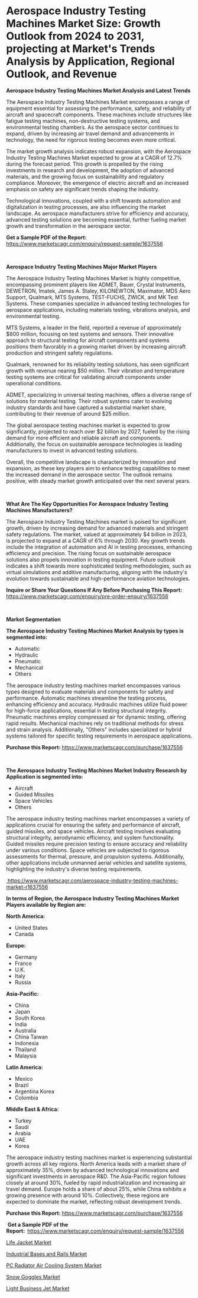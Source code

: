 <p><h1>Aerospace Industry Testing Machines Market Size: Growth Outlook from 2024 to 2031, projecting at Market's Trends Analysis by Application, Regional Outlook, and Revenue</h1></p><p><strong>Aerospace Industry Testing Machines Market Analysis and Latest Trends</strong></p>
<p><p>The Aerospace Industry Testing Machines Market encompasses a range of equipment essential for assessing the performance, safety, and reliability of aircraft and spacecraft components. These machines include structures like fatigue testing machines, non-destructive testing systems, and environmental testing chambers. As the aerospace sector continues to expand, driven by increasing air travel demand and advancements in technology, the need for rigorous testing becomes even more critical.</p><p>The market growth analysis indicates robust expansion, with the Aerospace Industry Testing Machines Market expected to grow at a CAGR of 12.7% during the forecast period. This growth is propelled by the rising investments in research and development, the adoption of advanced materials, and the growing focus on sustainability and regulatory compliance. Moreover, the emergence of electric aircraft and an increased emphasis on safety are significant trends shaping the industry.</p><p>Technological innovations, coupled with a shift towards automation and digitalization in testing processes, are also influencing the market landscape. As aerospace manufacturers strive for efficiency and accuracy, advanced testing solutions are becoming essential, further fueling market growth and transformation in the aerospace sector.</p></p>
<p><strong>Get a Sample PDF of the Report:&nbsp;</strong> <a href="https://www.marketscagr.com/enquiry/request-sample/1637556">https://www.marketscagr.com/enquiry/request-sample/1637556</a></p>
<p>&nbsp;</p>
<p><strong>Aerospace Industry Testing Machines Major Market Players</strong></p>
<p><p>The Aerospace Industry Testing Machines Market is highly competitive, encompassing prominent players like ADMET, Bauer, Crystal Instruments, DEWETRON, Imatek, James A. Staley, KILONEWTON, Maximator, MDS Aero Support, Qualmark, MTS Systems, TEST-FUCHS, ZWICK, and MK Test Systems. These companies specialize in advanced testing technologies for aerospace applications, including materials testing, vibrations analysis, and environmental testing.</p><p>MTS Systems, a leader in the field, reported a revenue of approximately $800 million, focusing on test systems and sensors. Their innovative approach to structural testing for aircraft components and systems positions them favorably in a growing market driven by increasing aircraft production and stringent safety regulations.</p><p>Qualmark, renowned for its reliability testing solutions, has seen significant growth with revenue nearing $50 million. Their vibration and temperature testing systems are critical for validating aircraft components under operational conditions.</p><p>ADMET, specializing in universal testing machines, offers a diverse range of solutions for material testing. Their robust systems cater to evolving industry standards and have captured a substantial market share, contributing to their revenue of around $25 million. </p><p>The global aerospace testing machines market is expected to grow significantly, projected to reach over $2 billion by 2027, fueled by the rising demand for more efficient and reliable aircraft and components. Additionally, the focus on sustainable aerospace technologies is leading manufacturers to invest in advanced testing solutions.</p><p>Overall, the competitive landscape is characterized by innovation and expansion, as these key players aim to enhance testing capabilities to meet the increased demand in the aerospace sector. The outlook remains positive, with steady market growth anticipated over the next several years.</p></p>
<p>&nbsp;</p>
<p><strong>What Are The Key Opportunities For Aerospace Industry Testing Machines Manufacturers?</strong></p>
<p><p>The Aerospace Industry Testing Machines market is poised for significant growth, driven by increasing demand for advanced materials and stringent safety regulations. The market, valued at approximately $4 billion in 2023, is projected to expand at a CAGR of 6% through 2030. Key growth trends include the integration of automation and AI in testing processes, enhancing efficiency and precision. The rising focus on sustainable aerospace solutions also propels innovation in testing equipment. Future outlook indicates a shift towards more sophisticated testing methodologies, such as virtual simulations and additive manufacturing, aligning with the industry's evolution towards sustainable and high-performance aviation technologies.</p></p>
<p><strong>Inquire or Share Your Questions If Any Before Purchasing This Report:</strong> <a href="https://www.marketscagr.com/enquiry/pre-order-enquiry/1637556">https://www.marketscagr.com/enquiry/pre-order-enquiry/1637556</a></p>
<p>&nbsp;</p>
<p><strong>Market Segmentation</strong></p>
<p><strong>The Aerospace Industry Testing Machines Market Analysis by types is segmented into:</strong></p>
<p><ul><li>Automatic</li><li>Hydraulic</li><li>Pneumatic</li><li>Mechanical</li><li>Others</li></ul></p>
<p><p>The aerospace industry testing machines market encompasses various types designed to evaluate materials and components for safety and performance. Automatic machines streamline the testing process, enhancing efficiency and accuracy. Hydraulic machines utilize fluid power for high-force applications, essential in testing structural integrity. Pneumatic machines employ compressed air for dynamic testing, offering rapid results. Mechanical machines rely on traditional methods for stress and strain analysis. Additionally, "Others" includes specialized or hybrid systems tailored for specific testing requirements in aerospace applications.</p></p>
<p><strong>Purchase this Report:&nbsp;</strong><a href="https://www.marketscagr.com/purchase/1637556">https://www.marketscagr.com/purchase/1637556</a></p>
<p>&nbsp;</p>
<p><strong>The Aerospace Industry Testing Machines Market Industry Research by Application is segmented into:</strong></p>
<p><ul><li>Aircraft</li><li>Guided Missiles</li><li>Space Vehicles</li><li>Others</li></ul></p>
<p><p>The aerospace industry testing machines market encompasses a variety of applications crucial for ensuring the safety and performance of aircraft, guided missiles, and space vehicles. Aircraft testing involves evaluating structural integrity, aerodynamic efficiency, and system functionality. Guided missiles require precision testing to ensure accuracy and reliability under various conditions. Space vehicles are subjected to rigorous assessments for thermal, pressure, and propulsion systems. Additionally, other applications include unmanned aerial vehicles and satellite systems, highlighting the industry's diverse testing requirements.</p></p>
<p><a href="https://www.marketscagr.com/aerospace-industry-testing-machines-market-r1637556">&nbsp;https://www.marketscagr.com/aerospace-industry-testing-machines-market-r1637556</a></p>
<p><strong>In terms of Region, the Aerospace Industry Testing Machines Market Players available by Region are:</strong></p>
<p>
    <p> <strong> North America: </strong>
        <ul>
            <li>United States</li>
            <li>Canada</li>
        </ul>
        </p> 
    <p> <strong> Europe: </strong>
        <ul>
            <li>Germany</li>
            <li>France</li>
            <li>U.K.</li>
            <li>Italy</li>
            <li>Russia</li>
        </ul>
        </p> 
    <p> <strong> Asia-Pacific: </strong>
        <ul>
            <li>China</li>
            <li>Japan</li>
            <li>South Korea</li>
            <li>India</li>
            <li>Australia</li>
            <li>China Taiwan</li>
            <li>Indonesia</li>
            <li>Thailand</li>
            <li>Malaysia</li>
        </ul>
        </p> 
    <p> <strong> Latin America: </strong>
        <ul>
            <li>Mexico</li>
            <li>Brazil</li>
            <li>Argentina Korea</li>
            <li>Colombia</li>
        </ul>
        </p> 
    <p> <strong> Middle East & Africa: </strong>
        <ul>
            <li>Turkey</li>
            <li>Saudi</li>
            <li>Arabia</li>
            <li>UAE</li>
            <li>Korea</li>
        </ul>
    </p>
    </p>
<p><p>The aerospace industry testing machines market is experiencing substantial growth across all key regions. North America leads with a market share of approximately 35%, driven by advanced technological innovations and significant investments in aerospace R&D. The Asia-Pacific region follows closely at around 30%, fueled by rapid industrialization and increasing air travel demand. Europe holds a share of about 25%, while China exhibits a growing presence with around 10%. Collectively, these regions are expected to dominate the market, reflecting robust development trends.</p></p>
<p><strong>Purchase this Report: </strong><a href="https://www.marketscagr.com/purchase/1637556">https://www.marketscagr.com/purchase/1637556</a></p>
<p>&nbsp;<strong>Get a Sample PDF of the Report:&nbsp;&nbsp;</strong><a href="https://www.marketscagr.com/enquiry/request-sample/1637556">https://www.marketscagr.com/enquiry/request-sample/1637556</a></p>
<p><strong></strong></p>
<p><p><a href="https://www.linkedin.com/pulse/life-jacket-market-global-regional-analysis-focus-fdyic?trackingId=fPcgFeh8QV6TwPLJoJbqbQ%3D%3D">Life Jacket Market</a></p><p><a href="https://medium.com/@jeromeboyer654/global-perspectives-on-industrial-bases-and-rails-market-trends-and-forecast-2024-2031-4c085cb8e597?postPublishedType=repub">Industrial Bases and Rails Market</a></p><p><a href="https://medium.com/@jeromeboyer654/global-pc-radiator-air-cooling-system-market-sector-2024-2031-market-metrics-and-market-481d855ef3a6?postPublishedType=repub">PC Radiator Air Cooling System Market</a></p><p><a href="https://issuu.com/reportprime-2/docs/snow-goggles-market-size-2030.pptx_8738373f3bbbee">Snow Goggles Market</a></p><p><a href="https://www.linkedin.com/pulse/global-light-business-jet-market-opportunities-forecast-ooghe?trackingId=ncDterb1TliW1B6j8Kh1Pw%3D%3D">Light Business Jet Market</a></p></p>